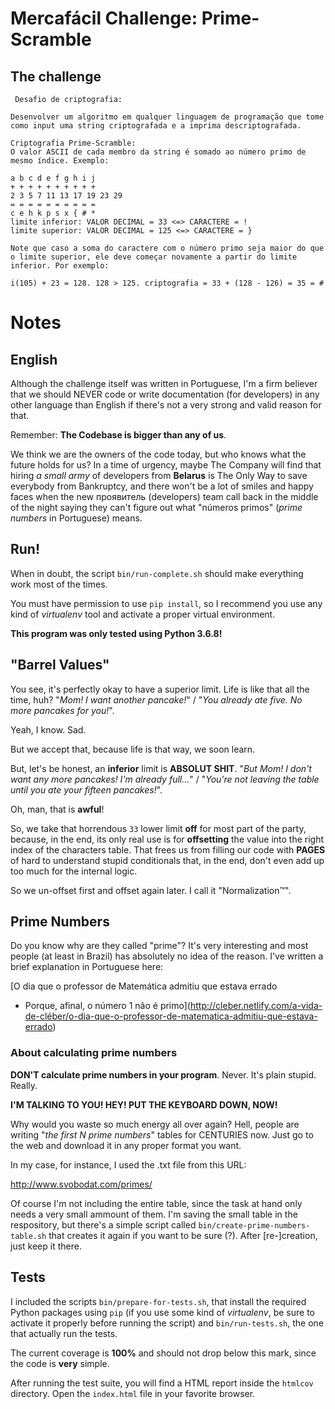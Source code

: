 # Mercafácil Challenge: Prime-Scramble

## The challenge

```
 Desafio de criptografia:

Desenvolver um algoritmo em qualquer linguagem de programação que tome como input uma string criptografada e a imprima descriptografada.

Criptografia Prime-Scramble:
O valor ASCII de cada membro da string é somado ao número primo de mesmo índice. Exemplo:

a b c d e f g h i j
+ + + + + + + + + +
2 3 5 7 11 13 17 19 23 29
= = = = = = = = = =
c e h k p s x { # *
limite inferior: VALOR DECIMAL = 33 <=> CARACTERE = !
limite superior: VALOR DECIMAL = 125 <=> CARACTERE = }

Note que caso a soma do caractere com o número primo seja maior do que o limite superior, ele deve começar novamente a partir do limite inferior. Por exemplo:

i(105) + 23 = 128. 128 > 125. criptografia = 33 + (128 - 126) = 35 = #
```

# Notes

## English

Although the challenge itself was written in Portuguese, I'm a firm
believer that we should NEVER code or write documentation (for developers)
in any other language than English if there's not a very strong and valid
reason for that.

Remember: **The Codebase is bigger than any of us**.

We think we are the owners of the code today, but who knows what the
future holds for us? In a time of urgency, maybe The Company will find
that hiring *a small army* of developers from **Belarus** is The Only Way
to save everybody from Bankruptcy, and there won't be a lot of smiles and
happy faces when the new проявитель (developers) team call back in the
middle of the night saying they can't figure out what "números primos"
(*prime numbers* in Portuguese) means.

## Run!

When in doubt, the script `bin/run-complete.sh` should make everything work
most of the times.

You must have permission to use `pip install`, so I recommend you use any
kind of *virtualenv* tool and activate a proper virtual environment.


**This program was only tested using Python 3.6.8!**


## "Barrel Values"

You see, it's perfectly okay to have a superior limit. Life is like that
all the time, huh? "*Mom! I want another pancake!*" / "*You already ate
five. No more pancakes for you!*".


Yeah, I know. Sad.

But we accept that, because life is that way, we soon learn.


But, let's be honest, an **inferior** limit is **ABSOLUT SHIT**. "*But
Mom! I don't want any more pancakes! I'm already full...*" / "*You're not
leaving the table until you ate your fifteen pancakes!*".


Oh, man, that is **awful**!


So, we take that horrendous `33` lower limit **off** for most part of the
party, because, in the end, its only real use is for **offsetting** the
value into the right index of the characters table. That frees us from
filling our code with **PAGES** of hard to understand stupid conditionals
that, in the end, don't even add up too much for the internal logic.

So we un-offset first and offset again later. I call it "Normalization™".


## Prime Numbers

Do you know why are they called "prime"? It's very interesting and most
people (at least in Brazil) has absolutely no idea of the reason. I've
written a brief explanation in Portuguese here:

[O dia que o professor de Matemática admitiu que estava errado
- Porque, afinal, o número 1 não
  é primo](http://cleber.netlify.com/a-vida-de-cléber/o-dia-que-o-professor-de-matematica-admitiu-que-estava-errado)

### About calculating prime numbers

**DON'T calculate prime numbers in your program**. Never. It's plain
stupid. Really.


**I'M TALKING TO YOU! HEY! PUT THE KEYBOARD DOWN, NOW!**


Why would you waste so much energy all over again? Hell, people are
writing "*the first N prime numbers*" tables for CENTURIES now. Just go to
the web and download it in any proper format you want.

In my case, for instance, I used the .txt file from this URL:

http://www.svobodat.com/primes/

Of course I'm not including the entire table, since the task at hand only
needs a very small ammount of them. I'm saving the small table in the
respository, but there's a simple script called
`bin/create-prime-numbers-table.sh` that creates it again if you want to be
sure (?). After [re-]creation, just keep it there.


## Tests

I included the scripts `bin/prepare-for-tests.sh`, that install the required
Python packages using `pip` (if you use some kind of *virtualenv*, be sure
to activate it properly before running the script) and `bin/run-tests.sh`, the
one that actually run the tests.


The current coverage is **100%** and should not drop below this mark, since the
code is **very** simple.


After running the test suite, you will find a HTML report inside the `htmlcov`
directory. Open the `index.html` file in your favorite browser.
